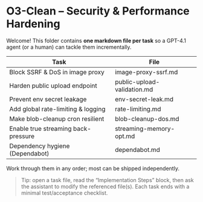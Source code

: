 # O3-Clean – Security & Performance Hardening

Welcome! This folder contains **one markdown file per task** so a GPT-4.1
agent (or a human) can tackle them incrementally.

| Task                                | File                        |
| ----------------------------------- | --------------------------- |
| Block SSRF & DoS in image proxy     | image-proxy-ssrf.md         |
| Harden public upload endpoint       | public-upload-validation.md |
| Prevent env secret leakage          | env-secret-leak.md          |
| Add global rate-limiting & logging  | rate-limiting.md            |
| Make blob-cleanup cron resilient    | blob-cleanup-dos.md         |
| Enable true streaming back-pressure | streaming-memory-opt.md     |
| Dependency hygiene (Dependabot)     | dependabot.md               |

Work through them in any order; most can be shipped independently.

> Tip: open a task file, read the “Implementation Steps” block, then ask the
> assistant to modify the referenced file(s). Each task ends with a minimal
> test/acceptance checklist.
